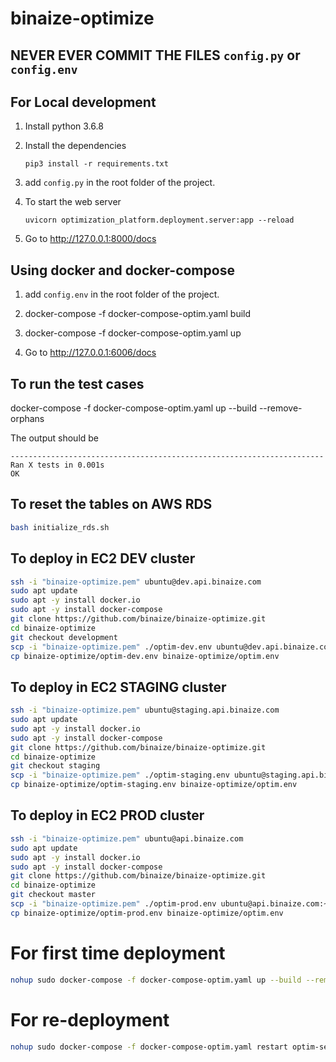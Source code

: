 # binaize-optimize

## NEVER EVER COMMIT THE FILES ```config.py``` or ```config.env```

## For Local development

1. Install python 3.6.8

2. Install the dependencies

    ```
    pip3 install -r requirements.txt
    ```
   
3. add ```config.py``` in the root folder of the project.

4. To start the web server

    ``` 
    uvicorn optimization_platform.deployment.server:app --reload 
    ```
   
5. Go to http://127.0.0.1:8000/docs

## Using docker and docker-compose

1. add ```config.env``` in the root folder of the project.

2. docker-compose -f docker-compose-optim.yaml build

3. docker-compose -f docker-compose-optim.yaml up

4. Go to http://127.0.0.1:6006/docs

## To run the test cases

docker-compose -f docker-compose-optim.yaml up --build --remove-orphans

The output should be 
```
----------------------------------------------------------------------     
Ran X tests in 0.001s          
OK
```

## To reset the tables on AWS RDS

```bash
bash initialize_rds.sh
```

## To deploy in EC2 DEV cluster

```bash
ssh -i "binaize-optimize.pem" ubuntu@dev.api.binaize.com
sudo apt update
sudo apt -y install docker.io
sudo apt -y install docker-compose
git clone https://github.com/binaize/binaize-optimize.git
cd binaize-optimize
git checkout development
scp -i "binaize-optimize.pem" ./optim-dev.env ubuntu@dev.api.binaize.com:~/binaize-optimize/
cp binaize-optimize/optim-dev.env binaize-optimize/optim.env
```

## To deploy in EC2 STAGING cluster

```bash
ssh -i "binaize-optimize.pem" ubuntu@staging.api.binaize.com
sudo apt update
sudo apt -y install docker.io
sudo apt -y install docker-compose
git clone https://github.com/binaize/binaize-optimize.git
cd binaize-optimize
git checkout staging
scp -i "binaize-optimize.pem" ./optim-staging.env ubuntu@staging.api.binaize.com:~/binaize-optimize/
cp binaize-optimize/optim-staging.env binaize-optimize/optim.env
```

## To deploy in EC2 PROD cluster

```bash
ssh -i "binaize-optimize.pem" ubuntu@api.binaize.com
sudo apt update
sudo apt -y install docker.io
sudo apt -y install docker-compose
git clone https://github.com/binaize/binaize-optimize.git
cd binaize-optimize
git checkout master
scp -i "binaize-optimize.pem" ./optim-prod.env ubuntu@api.binaize.com:~/binaize-optimize/
cp binaize-optimize/optim-prod.env binaize-optimize/optim.env
```

# For first time deployment

```bash
nohup sudo docker-compose -f docker-compose-optim.yaml up --build --remove-orphans >> ~/optim.out&
```

# For re-deployment
```bash
nohup sudo docker-compose -f docker-compose-optim.yaml restart optim-server optim-scheduler >> ~/optim.out&
```
